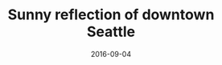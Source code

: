 ---
title: "Sunny reflection of downtown Seattle"
date: 2016-09-04
picture: /assets/camera-roll/2016/09/2016-09-04-sunny-reflection-of-downtown-seattle/20160904_193113088_iOS.jpg
related:
  - Sunny reflection of a man with a backpack
  - Sunny reflection of a woman in pink
  - Sunny reflection of a woman in sandals
  - Sunny reflection of two passing women
thumbnail: /assets/camera-roll/2016/09/2016-09-04-sunny-reflection-of-downtown-seattle/20160904_193113088_iOS-thumbnail.jpg
type: picture
tags:
  - sidewalk
  - reflection
  - downtown
  - window
  - photograph
  - Capitol Hill
  - Seattle
---